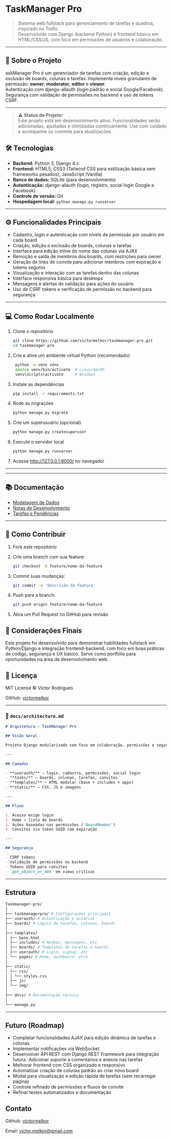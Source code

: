 # TaskManager Pro

> Sistema web fullstack para gerenciamento de tarefas e quadros, inspirado no Trello.  
> Desenvolvido com Django (backend Python) e frontend básico em HTML/CSS/JS, com foco em permissões de usuários e colaboração.

---

## 🚀 Sobre o Projeto

askManager Pro é um gerenciador de tarefas com criação, edição e exclusão de boards, colunas e tarefas. Implementa níveis granulares de permissão: **owner**, **moderator**, **editor** e **viewer**.  
Autenticação com django-allauth (login padrão e social Google/Facebook). Segurança com validação de permissões no backend e uso de tokens CSRF.

---

> ⚠️ **Status do Projeto:**  
> Este projeto está em desenvolvimento ativo. Funcionalidades serão adicionadas, ajustadas e otimizadas continuamente. Use com cuidado e acompanhe os commits para atualizações.


## 🛠 Tecnologias

- **Backend:** Python 3, Django 4.x  
- **Frontend:** HTML5, CSS3 (Tailwind CSS para estilização básica sem frameworks pesados), JavaScript (Vanilla)  
- **Banco de dados:** SQLite (para desenvolvimento)  
- **Autenticação:** django-allauth (login, registro, social login Google e Facebook)  
- **Controle de versão:** Git  
- **Hospedagem local:** `python manage.py runserver`

---

## ⚙ Funcionalidades Principais

- Cadastro, login e autenticação com níveis de permissão por usuário em cada board  
- Criação, edição e exclusão de boards, colunas e tarefas  
- Interface para edição inline do nome das colunas via AJAX  
- Remoção e saída de membros dos boards, com restrições para owner  
- Geração de links de convite para adicionar membros com expiração e tokens seguros  
- Visualização e interação com as tarefas dentro das colunas  
- Interface responsiva básica para desktops  
- Mensagens e alertas de validação para ações do usuário  
- Uso de CSRF tokens e verificação de permissão no backend para segurança  

---


## 💻 Como Rodar Localmente

1. Clone o repositório  
   ```bash
   git clone https://github.com/victormelkor/taskmanager-pro.git
   cd taskmanager-pro
   
2. Crie e ative um ambiente virtual Python (recomendado)
   ```bash
    python -m venv venv
    source venv/bin/activate  # Linux/macOS
    venv\Scripts\activate     # Windows
    ```

3. Instale as dependências
    ```bash
    pip install -r requirements.txt
    ```
4. Rode as migrações
    ```bash
    python manage.py migrate
    ```
5. Crie um superusuário (opcional)
    ```bash
    python manage.py createsuperuser
    ```

6. Execute o servidor local
    ```bash
    python manage.py runserver
    ```

7. Acesse http://127.0.0.1:8000/ no navegador

---

---
## 📚 Documentação

- [Modelagem de Dados](docs/database_schema.md)  
- [Notas de Desenvolvimento](docs/dev_notes.md)  
- [Tarefas e Pendências](TODO.md)


---

## 🤝 Como Contribuir
1. Fork este repositório

2. Crie uma branch com sua feature:
    ```bash
    git checkout -b feature/nome-da-feature
    ```

3. Commit suas mudanças:
    ```bash
    git commit -m 'Descrição da feature'
    ```

4. Push para a branch:
    ```bash
    git push origin feature/nome-da-feature
    ```

5. Abra um Pull Request no GitHub para revisão

## 📝 Considerações Finais
Este projeto foi desenvolvido para demonstrar habilidades fullstack em Python/Django e integração frontend-backend, com foco em boas práticas de código, segurança e UX básico. Serve como portfólio para oportunidades na área de desenvolvimento web.

## 📄 Licença
MIT License © Victor Rodrigues

GitHub:  [victormelkor](https://github.com/victormelkor)


---

### 📁 `docs/architecture.md`

```markdown
# Arquitetura – TaskManager Pro

## Visão Geral

Projeto Django modularizado com foco em colaboração, permissões e segurança. Cada app tem responsabilidade única, usando CBVs, formulários e autenticação customizada.

---

## Camadas

- **userauth/** – login, cadastro, permissões, social login
- **tasks/** – boards, colunas, tarefas, convites
- **templates/** – HTML modular (base + includes + apps)
- **static/** – CSS, JS e imagens

---

## Fluxo

1. Acesso exige login
2. Home → lista de boards
3. Ações baseadas nas permissões (`BoardMember`)
4. Convites via token UUID com expiração

---

## Segurança

- CSRF tokens
- Validação de permissões no backend
- Tokens UUID para convites
- `get_object_or_404` em views críticas

```
---

## Estrutura
```bash
Taskmanager-pro/
│
├── taskmanagerpro/ # Configurações principais
├── userauth/ # Autenticação e usuários
├── boards/ # Lógica de tarefas, colunas, boards
│
├── templates/
│ ├── base.html
│ ├── includes/ # Navbar, mensagens, etc
│ ├── boards/ # Templates de tarefas e boards
│ ├── userauth/ # Login, signup, etc
│ └── pages/ # Home, dashboard, erro
│
├── static/
│ ├── css/
│ │ └── styles.css
│ ├── js/
│ └── img/
│
├── docs/ # Documentação técnica
│
└── manage.py
```

---

## Futuro (Roadmap)

- Completar funcionalidades AJAX para edição dinâmica de tarefas e colunas
- Implementar notificações via WebSocket
- Desenvolver API REST com Django REST Framework para integração futura
 -Adicionar suporte a comentários e anexos nas tarefas
- Melhorar frontend com CSS organizado e responsivo
- Automatizar criação de colunas padrão ao criar novo board
- Modal para visualização e edição rápida de tarefas (sem recarregar página)
- Controle refinado de permissões e fluxos de convite
- Refinar testes automatizados e documentação


## Contato
GitHub:  [victormelkor](https://github.com/victormelkor)


Email: victor.melkor@gmail.com
